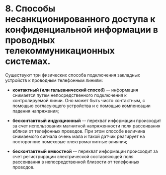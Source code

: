 # 8. Способы несанкционированного доступа к конфиденциальной информации в проводных телекоммуникационных системах.

Существуют три физических способа подключения закладных устройств к
проводным телефонным линиям:

- **контактный (или гальванический способ)** -- информация снимается
путем непосредственного подключения к контролируемой линии. Оно может
быть чисто контактным, с помощью согласующего устройства и с помощью
компенсации падения напряжения;

- **бесконтактный индукционный** -- перехват информации происходит за
счет использования магнитной напряженности поля рассеивания вблизи от
телефонных проводов. При этом способе величина снимаемого сигнала очень
мала и такой датчик реагирует на посторонние помеховые электромагнитные
влияния;

- **бесконтактный емкостной** -- перехват информации происходит за счет
регистрирации электрической составляющей поля рассеивания в
непосредственной близости от телефонных проводов.
